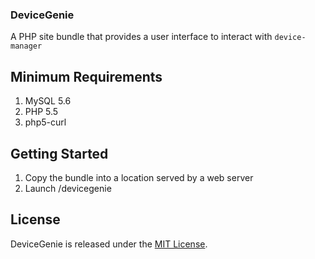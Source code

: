 ### DeviceGenie


A PHP site bundle that provides a user interface to interact with `device-manager`



## Minimum Requirements

1. MySQL 5.6
2. PHP 5.5
3. php5-curl



## Getting Started

1. Copy the bundle into a location served by a web server
2. Launch <your-domain>/devicegenie



## License

DeviceGenie is released under the [MIT License](http://www.opensource.org/licenses/MIT).
